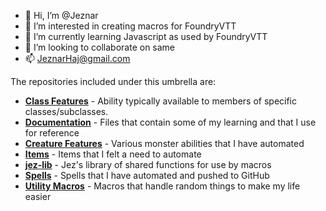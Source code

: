 - 👋 Hi, I’m @Jeznar
- 👀 I’m interested in creating macros for FoundryVTT
- 🌱 I’m currently learning Javascript as used by FoundryVTT
- 💞️ I’m looking to collaborate on same
- 📫 JeznarHaj@gmail.com 

<!---
Jeznar/Jeznar is a ✨ special ✨ repository because its `README.md` (this file) appears on your GitHub profile.
You can click the Preview link to take a look at your changes.
--->

The repositories included under this umbrella are:

* [**Class Features**](https://github.com/Jeznar/GitRepo/tree/main/Class-Features) - Ability typically available to members of specific classes/subclasses.
* [**Documentation**](https://github.com/Jeznar/GitRepo/tree/main/Documentation) - Files that contain some of my learning and that I use for reference
* [**Creature Features**](https://github.com/Jeznar/GitRepo/tree/main/Creature-Features) - Various monster abilities that I have automated
* [**Items**](https://github.com/Jeznar/GitRepo/tree/main/Items) - Items that I felt a need to automate
* [**jez-lib**](https://github.com/Jeznar/GitRepo/tree/main/jez-lib) - Jez's library of shared functions for use by macros
* [**Spells**](https://github.com/Jeznar/GitRepo/tree/main/Spells) - Spells that I have automated and pushed to GitHub
* [**Utility Macros**](https://github.com/Jeznar/GitRepo/tree/main/Utility_Macros) - Macros that handle random things to make my life easier